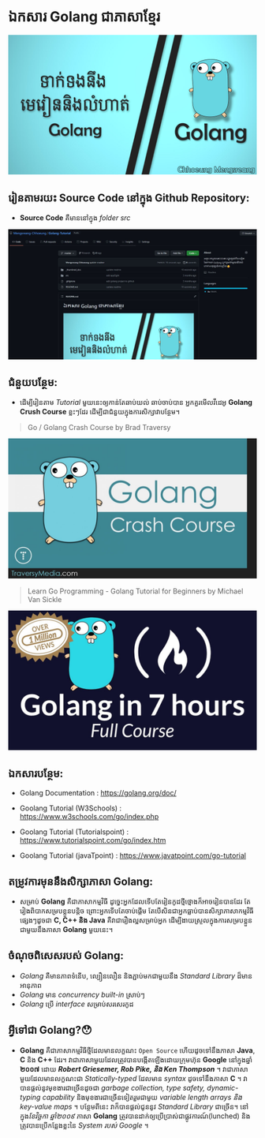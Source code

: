 # ឯកសារ Golang ជាភាសាខ្មែរ

![golang thumbnail](/_thumbnail_doc/golang.jpg "Golang Tutorial")

## រៀនតាមរយះ Source Code នៅក្នុង Github Repository:

- **Source Code** គឺមាននៅក្នុង _folder src_

![github-repository thumbnail](/_thumbnail_doc/github-branches.JPG "Github Repository")

## ជំនួយបន្ថែម:

- ដើម្បីរៀនតាម _Tutorial_ មួយនេះឲ្យកាន់តែឆាប់យល់ ឆាប់ចាប់បាន អ្នកគួរមើលវីដេអូ **Golang Crush Course** ខ្លះៗដែរ ដើម្បីជាជំនួយក្នុងការសិក្សាវាបន្ថែម។

> Go / Golang Crash Course by Brad Traversy

[![goolang-traversy-thumbnail](/_thumbnail_doc/golang-brad-traversy.jpg)](https://www.youtube.com/watch?v=SqrbIlUwR0U "Go / Golang Crash Course")

> Learn Go Programming - Golang Tutorial for Beginners by Michael Van Sickle

[![goolang-michel-thumbnail](/_thumbnail_doc/golang-michael-van-sickle.jpg)](https://www.youtube.com/watch?v=YS4e4q9oBaU&t=142s "Learn Go Programming - Golang Tutorial for Beginners")

## ឯកសារបន្ថែម:

- Golang Documentation : https://golang.org/doc/

- Goolang Tutorial (W3Schools) : https://www.w3schools.com/go/index.php

- Goolang Tutorial (Tutorialspoint) : https://www.tutorialspoint.com/go/index.htm

- Goolang Tutorial (javaTpoint) : https://www.javatpoint.com/go-tutorial

## តម្រូវការមុននឹងសិក្សាភាសា Golang:

- សម្រាប់ **Golang** គឺជាភាសាកម្មវិធី ដូច្នេះអ្នកដែលទើបតែរៀនកូដថ្មីថ្មោងក៏អាចរៀនបានដែរ តែរៀងពិបាកសម្របខ្លួនបន្តិច ព្រោះអ្នកទើបតែចាប់ផ្តើម តែបើសិនជាអ្នកធ្លាប់បានសិក្សាភាសាកម្មវិធីផ្សេងៗដូចជា **C, C++ និង Java** គឺវាជារឿងល្អសម្រាប់អ្នក ដើម្បីងាយស្រួលក្នុងការសម្របខ្លួនជាមួយនឹងភាសា **Golang** មួយនេះ។

## ចំណុចពិសេសរបស់ Golang:

- _Golang_ គឺមានភាពទំនើប, ល្បឿនលឿន និងភ្ជាប់មកជាមួយនឹង _Standard Library_ ដ៏មានអានុភាព
- _Golang_ មាន​ _concurrency built-in_ ស្រាប់ៗ
- _Golang_ ប្រើ _interface_ សម្រាប់សរសេរកូដ

## អ្វីទៅជា Golang?😯

- **Golang** គឺជាភាសាកម្មវិធីថ្មីដែលមានលក្ខណះ `Open Source` ហើយដូចទៅនឹងភាសា **Java**, **C** និង **C++** ដែរ។ វាជាភាសាមួយដែលត្រូវបានបង្កើតឡើងដោយក្រុមហ៊ុន **Google** នៅក្នុងឆ្នាំ **២០០៧** ដោយ _**Robert Griesemer, Rob Pike, និង Ken Thompson**_ ។ វាជាភាសាមួយដែលមានលក្ខណះជា _Statically-typed_ ដែលមាន _syntax_ ដូចទៅនឹងភាសា **C**​ ។ វាបានផ្តល់នូវមុខងារជាច្រើនដូចជា _garbage collection, type safety, dynamic-typing capability_ និងមុខងារជាច្រើនទៀតរួមជាមួយ _variable length arrays និង key-value maps_ ។ បន្ថែមពីនេះ វាក៏បានផ្តល់ជូននូវ _Standard Library_ ជាច្រើន។ នៅក្នុង*ខែវិច្ឆកា ឆ្នាំ២០០៩* ភាសា **Golang** ត្រូវបានដាក់ឲ្យប្រើប្រាស់ជាផ្លូវការណ៍(lunched) និងត្រូវបានប្រើកន្លែងខ្លះនៃ _System របស់ Google_ ។
